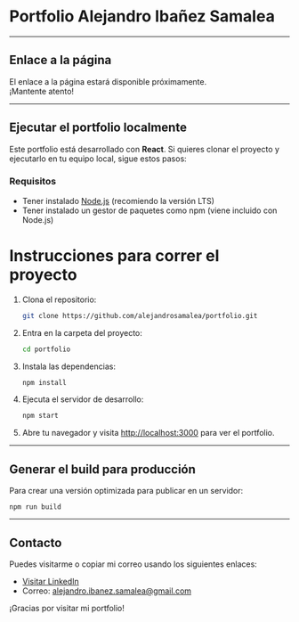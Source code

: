 # Portfolio Alejandro Ibañez Samalea

---

## Enlace a la página

El enlace a la página estará disponible próximamente.  
¡Mantente atento!

---

## Ejecutar el portfolio localmente

Este portfolio está desarrollado con **React**. Si quieres clonar el proyecto y ejecutarlo en tu equipo local, sigue estos pasos:

### Requisitos

- Tener instalado [Node.js](https://nodejs.org/) (recomiendo la versión LTS)  
- Tener instalado un gestor de paquetes como npm (viene incluido con Node.js)

# Instrucciones para correr el proyecto

1. Clona el repositorio:

    ```bash
    git clone https://github.com/alejandrosamalea/portfolio.git
    ```

2. Entra en la carpeta del proyecto:

    ```bash
    cd portfolio
    ```

3. Instala las dependencias:

    ```bash
    npm install
    ```

4. Ejecuta el servidor de desarrollo:

    ```bash
    npm start
    ```

5. Abre tu navegador y visita [http://localhost:3000](http://localhost:3000) para ver el portfolio.

---

## Generar el build para producción

Para crear una versión optimizada para publicar en un servidor:

`npm run build`

---

## Contacto

Puedes visitarme o copiar mi correo usando los siguientes enlaces:

- [Visitar LinkedIn](https://www.linkedin.com/in/alejandro-ibañez-samalea-2b7a66228)
- Correo: alejandro.ibanez.samalea@gmail.com


¡Gracias por visitar mi portfolio!
